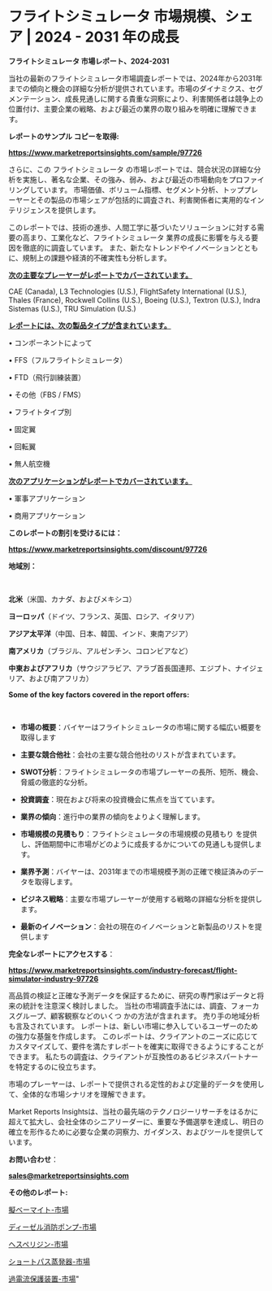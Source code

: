 # フライトシミュレータ 市場規模、シェア | 2024 - 2031 年の成長

<strong>フライトシミュレータ 市場レポート、2024-2031</strong>

当社の最新のフライトシミュレータ市場調査レポートでは、2024年から2031年までの傾向と機会の詳細な分析が提供されています。市場のダイナミクス、セグメンテーション、成長見通しに関する貴重な洞察により、利害関係者は競争上の位置付け、主要企業の戦略、および最近の業界の取り組みを明確に理解できます。



<strong>レポートのサンプル コピーを取得:</strong> <a href=https://www.marketreportsinsights.com/sample/97726>

<strong><u>https://www.marketreportsinsights.com/sample/97726</u></strong></a>

さらに、この フライトシミュレータ の市場レポートでは、競合状況の詳細な分析を実施し、著名な企業、その強み、弱み、および最近の市場動向をプロファイリングしています。 市場価値、ボリューム指標、セグメント分析、トッププレーヤーとその製品の市場シェアが包括的に調査され、利害関係者に実用的なインテリジェンスを提供します。

このレポートでは、技術の進歩、人間工学に基づいたソリューションに対する需要の高まり、工業化など、フライトシミュレータ 業界の成長に影響を与える要因を徹底的に調査しています。 また、新たなトレンドやイノベーションとともに、規制上の課題や経済的不確実性も分析します。



<strong><u>次の主要なプレーヤーがレポートでカバーされています。</u></strong>

CAE (Canada), L3 Technologies (U.S.), FlightSafety International (U.S.), Thales (France), Rockwell Collins (U.S.), Boeing (U.S.), Textron (U.S.), Indra Sistemas (U.S.), TRU Simulation (U.S.)



<strong><u><b>レポートには、次の製品タイプが含まれています。</b></u></strong>

• コンポーネントによって

• FFS（フルフライトシミュレータ）

• FTD（飛行訓練装置）

• その他（FBS / FMS）

• フライトタイプ別

• 固定翼

• 回転翼

• 無人航空機



<strong><u><b>次のアプリケーションがレポートでカバーされています。</b></u></strong>

• 軍事アプリケーション

• 商用アプリケーション



<strong><b>このレポートの割引を受けるには：</b></strong>

<a href=https://www.marketreportsinsights.com/discount/97726>

<strong><u>https://www.marketreportsinsights.com/discount/97726</u></strong></a>



<strong>地域別：</strong>

<strong> </strong>



<strong>北米</strong>（米国、カナダ、およびメキシコ）



<strong>ヨーロッパ</strong>（ドイツ、フランス、英国、ロシア、イタリア）



<strong>アジア太平洋</strong>（中国、日本、韓国、インド、東南アジア）



<strong>南アメリカ</strong>（ブラジル、アルゼンチン、コロンビアなど）



<strong>中東およびアフリカ</strong>（サウジアラビア、アラブ首長国連邦、エジプト、ナイジェリア、および南アフリカ）



<strong>Some of the key factors covered in the report offers:</strong>

<strong> </strong>
<ul>
  <li>

<strong>市場の概要</strong>：バイヤーはフライトシミュレータの市場に関する幅広い概要を取得します</li>
  <li>

<strong>主要な競合他社</strong>：会社の主要な競合他社のリストが含まれています。</li>
  <li>

<strong>SWOT分析</strong>：フライトシミュレータの市場プレーヤーの長所、短所、機会、脅威の徹底的な分析。</li>
  <li>

<strong>投資調査</strong>：現在および将来の投資機会に焦点を当てています。</li>
  <li>

<strong>業界の傾向</strong>：進行中の業界の傾向をよりよく理解します。</li>
  <li>

<strong>市場規模の見積もり</strong>：フライトシミュレータの市場規模の見積もり を提供し、評価期間中に市場がどのように成長するかについての見通しも提供します。</li>
  <li>

<strong>業界予測</strong>：バイヤーは、2031年までの市場規模予測の正確で検証済みのデータを取得します。</li>
  <li>

<strong>ビジネス戦略</strong>：主要な市場プレーヤーが使用する戦略の詳細な分析を提供します。</li>
  <li>

<strong>最新のイノベーション</strong>：会社の現在のイノベーションと新製品のリストを提供します</li>
</ul>


<strong>完全なレポートにアクセスする</strong>：

<a href=https://www.marketreportsinsights.com/industry-forecast/flight-simulator-industry-97726>

<strong><u>https://www.marketreportsinsights.com/industry-forecast/flight-simulator-industry-97726</u></strong></a>

高品質の検証と正確な予測データを保証するために、研究の専門家はデータと将来の統計を注意深く検討しました。 当社の市場調査手法には、調査、フォーカスグループ、顧客観察などのいくつ かの方法が含まれます。 売り手の地域分析も言及されています。 レポートは、新しい市場に参入しているユーザーのための強力な基盤を作成します。 このレポートは、クライアントのニーズに応じてカスタマイズして、要件を満たすレポートを確実に取得できるようにすることができます。 私たちの調査は、クライアントが互換性のあるビジネスパートナーを特定するのに役立ちます。

市場のプレーヤーは、レポートで提供される定性的および定量的データを使用して、全体的な市場シナリオを理解できます。

Market Reports Insightsは、当社の最先端のテクノロジーリサーチをはるかに超えて拡大し、会社全体のシニアリーダーに、重要な予備選挙を達成し、明日の確立を形作るために必要な企業の洞察力、ガイダンス、およびツールを提供しています。



<strong><b>お問い合わせ</b></strong>：

<a href=mailto:sales@marketreportsinsights.com>

<strong><u>sales@marketreportsinsights.com</u></strong></a>



<strong>その他のレポート:</strong>

<a href=https://www.linkedin.com/pulse/擬ベーマイト-市場-2023-総利益と主要ベンダー-2030-analytics-achievers-24-analysis-8edtf/>擬ベーマイト-市場</a>

<a href=https://www.linkedin.com/pulse/ディーゼル消防ポンプ-市場-2023-総合分析と事業成長戦略-2030-analytics-achievers-24-analysis-zmkif/>ディーゼル消防ポンプ-市場</a>

<a href=https://www.linkedin.com/pulse/ヘスペリジン-市場-2023-swot-分析と最新イノベーション-2030-pr-news-hub-jra5f/>ヘスペリジン-市場</a>

<a href=https://www.linkedin.com/pulse/ショートパス蒸発器-市場-2023-総合分析と事業成長戦略-2030-pr-news-hub-6ac6f/>ショートパス蒸発器-市場</a>

<a href=https://www.linkedin.com/pulse/過電流保護装置-市場-2023-総合分析と事業成長戦略-2030-pr-news-hub-poevf/>過電流保護装置-市場</a>"
